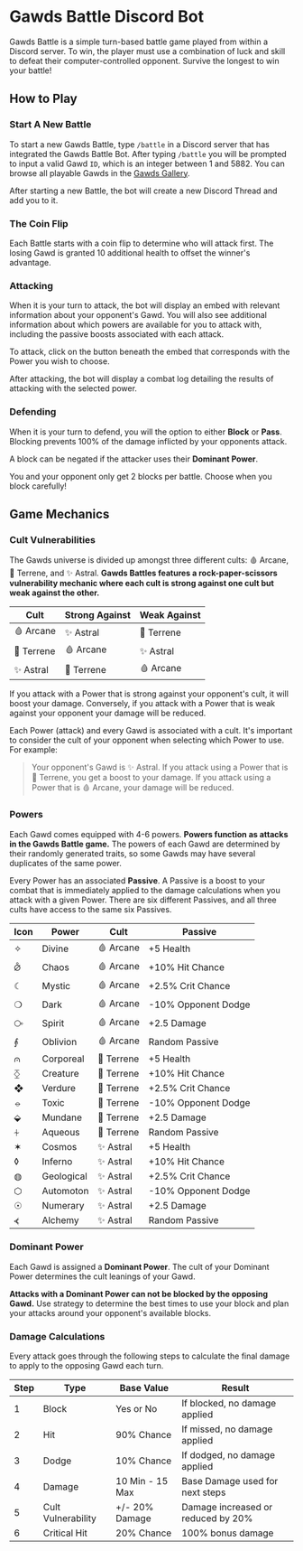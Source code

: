 # Gawds Battle Discord Bot

Gawds Battle is a simple turn-based battle game played from within a Discord server. To win, the player must use a combination of luck and skill to defeat their computer-controlled opponent. Survive the longest to win your battle!

## How to Play

### Start A New Battle

To start a new Gawds Battle, type `/battle` in a Discord server that has integrated the Gawds Battle Bot. After typing `/battle` you will be prompted to input a valid Gawd `ID`, which is an integer between 1 and 5882. You can browse all playable Gawds in the [Gawds Gallery](https://www.gawds.xyz/gallery/).

After starting a new Battle, the bot will create a new Discord Thread and add you to it.

### The Coin Flip

Each Battle starts with a coin flip to determine who will attack first. The losing Gawd is granted 10 additional health to offset the winner's advantage.

### Attacking

When it is your turn to attack, the bot will display an embed with relevant information about your opponent's Gawd. You will also see additional information about which powers are available for you to attack with, including the passive boosts associated with each attack.

To attack, click on the button beneath the embed that corresponds with the Power you wish to choose.

After attacking, the bot will display a combat log detailing the results of attacking with the selected power.

### Defending

When it is your turn to defend, you will the option to either **Block** or **Pass**. Blocking prevents 100% of the damage inflicted by your opponents attack.

A block can be negated if the attacker uses their **Dominant Power**.

You and your opponent only get 2 blocks per battle. Choose when you block carefully!

## Game Mechanics

### Cult Vulnerabilities

The Gawds universe is divided up amongst three different cults: 🩸 Arcane, 🌙 Terrene, and ✨ Astral. **Gawds Battles features a rock-paper-scissors vulnerability mechanic where each cult is strong against one cult but weak against the other.**

| Cult       | Strong Against | Weak Against |
| ---------- | -------------- | ------------ |
| 🩸 Arcane  | ✨ Astral      | 🌙 Terrene   |
| 🌙 Terrene | 🩸 Arcane      | ✨ Astral    |
| ✨ Astral  | 🌙 Terrene     | 🩸 Arcane    |

If you attack with a Power that is strong against your opponent's cult, it will boost your damage. Conversely, if you attack with a Power that is weak against your opponent your damage will be reduced.

Each Power (attack) and every Gawd is associated with a cult. It's important to consider the cult of your opponent when selecting which Power to use. For example:

> Your opponent's Gawd is ✨ Astral. If you attack using a Power that is 🌙 Terrene, you get a boost to your damage. If you attack using a Power that is 🩸 Arcane, your damage will be reduced.

### Powers

Each Gawd comes equipped with 4-6 powers. **Powers function as attacks in the Gawds Battle game.** The powers of each Gawd are determined by their randomly generated traits, so some Gawds may have several duplicates of the same power.

Every Power has an associated **Passive**. A Passive is a boost to your combat that is immediately applied to the damage calculations when you attack with a given Power. There are six different Passives, and all three cults have access to the same six Passives.

| Icon | Power      | Cult       | Passive             |
| ---- | ---------- | ---------- | ------------------- |
| ✧    | Divine     | 🩸 Arcane  | +5 Health           |
| ⦲    | Chaos      | 🩸 Arcane  | +10% Hit Chance     |
| ☾    | Mystic     | 🩸 Arcane  | +2.5% Crit Chance   |
| ❍    | Dark       | 🩸 Arcane  | -10% Opponent Dodge |
| ⧂    | Spirit     | 🩸 Arcane  | +2.5 Damage         |
| ⨙    | Oblivion   | 🩸 Arcane  | Random Passive      |
| ⩀    | Corporeal  | 🌙 Terrene | +5 Health           |
| ⧰    | Creature   | 🌙 Terrene | +10% Hit Chance     |
| ❖    | Verdure    | 🌙 Terrene | +2.5% Crit Chance   |
| ⦵    | Toxic      | 🌙 Terrene | -10% Opponent Dodge |
| ⬙    | Mundane    | 🌙 Terrene | +2.5 Damage         |
| ⏆    | Aqueous    | 🌙 Terrene | Random Passive      |
| ✶    | Cosmos     | ✨ Astral  | +5 Health           |
| ◊    | Inferno    | ✨ Astral  | +10% Hit Chance     |
| ◍    | Geological | ✨ Astral  | +2.5% Crit Chance   |
| ⬡    | Automoton  | ✨ Astral  | -10% Opponent Dodge |
| ☉    | Numerary   | ✨ Astral  | +2.5 Damage         |
| ⦓    | Alchemy    | ✨ Astral  | Random Passive      |

### Dominant Power

Each Gawd is assigned a **Dominant Power**. The cult of your Dominant Power determines the cult leanings of your Gawd.

**Attacks with a Dominant Power can not be blocked by the opposing Gawd.** Use strategy to determine the best times to use your block and plan your attacks around your opponent's available blocks.

### Damage Calculations

Every attack goes through the following steps to calculate the final damage to apply to the opposing Gawd each turn.

| Step | Type               | Base Value      | Result                             |
| ---- | ------------------ | --------------- | ---------------------------------- |
| 1    | Block              | Yes or No       | If blocked, no damage applied      |
| 2    | Hit                | 90% Chance      | If missed, no damage applied       |
| 3    | Dodge              | 10% Chance      | If dodged, no damage applied       |
| 4    | Damage             | 10 Min - 15 Max | Base Damage used for next steps    |
| 5    | Cult Vulnerability | +/- 20% Damage  | Damage increased or reduced by 20% |
| 6    | Critical Hit       | 20% Chance      | 100% bonus damage                  |
